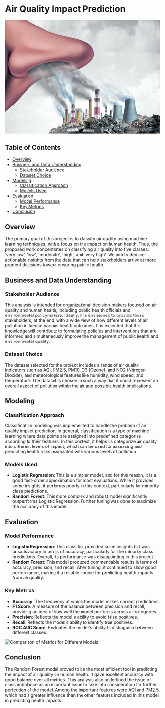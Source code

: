 # Air Quality Impact Prediction

![Overview](images/Air_pollution1.png)

## Table of Contents
- [Overview](#overview)
- [Business and Data Understanding](#business-and-data-understanding)
  - [Stakeholder Audience](#stakeholder-audience)
  - [Dataset Choice](#dataset-choice)
- [Modeling](#modeling)
  - [Classification Approach](#classification-approach)
  - [Models Used](#models-used)
- [Evaluation](#evaluation)
  - [Model Performance](#model-performance)
  - [Key Metrics](#key-metrics)
- [Conclusion](#conclusion)

## Overview
The primary goal of this project is to classify air quality using machine learning techniques, with a focus on the impact on human health. Thus, the proposed work concentrates on classifying air quality into five classes: ‘very low’, 'low', 'moderate', 'high', and 'very high'. We aim to deduce actionable insights from the data that can help stakeholders arrive at more prudent decisions toward ensuring public health.

## Business and Data Understanding

### Stakeholder Audience
This analysis is intended for organizational decision-makers focused on air quality and human health, including public health officials and environmental policymakers. Ideally, it is envisioned to provide these stakeholders, at the end, with a wide view of how different levels of air pollution influence various health outcomes. It is expected that this knowledge will contribute to formulating policies and interventions that are informed and simultaneously improve the management of public health and environmental quality.

### Dataset Choice
The dataset selected for the project includes a range of air quality indicators such as AQI, PM2.5, PM10, O3 (Ozone), and NO2 (Nitrogen Dioxide), and meteorological features like humidity, wind speed, and temperature. The dataset is chosen in such a way that it could represent an overall aspect of pollution within the air and possible health implications.

## Modeling

### Classification Approach
Classification modeling was implemented to handle the problem of air quality impact prediction. In general, classification is a type of machine learning where data points are assigned into predefined categories according to their features. In this context, it helps us categorize air quality into different levels of impact, which can be used for assessing and predicting health risks associated with various levels of pollution.

### Models Used
- **Logistic Regression**: This is a simpler model, and for this reason, it is a good first-order approximation for most evaluations. While it provides some insights, it performs poorly in this context, particularly for minority class predictions.
- **Random Forest**: This more complex and robust model significantly outperforms Logistic Regression. Further tuning was done to maximize the accuracy of this model.

## Evaluation

### Model Performance
- **Logistic Regression**: This classifier provided some insights but was unsatisfactory in terms of accuracy, particularly for the minority class predictions. Overall, its performance was disappointing in this project.
- **Random Forest**: This model produced commendable results in terms of accuracy, precision, and recall. After tuning, it continued to show good performance, making it a reliable choice for predicting health impacts from air quality.


### Key Metrics
- **Accuracy**: The frequency at which the model makes correct predictions.
- **F1 Score**: A measure of the balance between precision and recall, providing an idea of how well the model performs across all categories.
- **Precision**: Reflects the model's ability to avoid false positives.
- **Recall**: Reflects the model’s ability to identify true positives.
- **ROC AUC Score**: Evaluates the model's ability to distinguish between different classes.

![Comparison of Metrics for Different Models](images/Comparison_of_Metrics_for_Different_Models.png)


## Conclusion
The Random Forest model proved to be the most efficient tool in predicting the impact of air quality on human health. It gave excellent accuracy with good balance over all metrics. This analysis also underlined the issue of class imbalance as an important issue to take into consideration for further perfection of the model. Among the important features were AQI and PM2.5, which had a greater influence than the other features included in this model in predicting health impacts.

